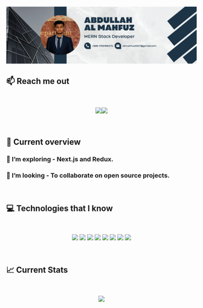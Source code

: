 ![I am a Junior MERN Stack developer. ](https://github.com/almahfuz97/almahfuz97/blob/main/images/githubcover.png)

## :mailbox: Reach me out

<br />

[<p align="center"><img height="75" src="https://github.com/almahfuz97/almahfuz97/blob/main/images/icons/Linkedin.png">](https://www.linkedin.com/in/almahfuz/)[<img height="75" src="https://github.com/almahfuz97/almahfuz97/blob/main/images/icons/Facebook.png">](https://www.facebook.com/almahfuz97)

<br />

## :eyes: Current overview

### 🌱 I’m exploring - Next.js and Redux. 
### 👯 I’m looking - To collaborate on open source projects.  



<br />

## :computer: Technologies that I know
<br>
<p align="center">
<img src="https://github.com/almahfuz97/almahfuz97/blob/main/images/icons/HTML.png"/>
<img src="https://github.com/almahfuz97/almahfuz97/blob/main/images/icons/css.png"/>
<img src="https://github.com/almahfuz97/almahfuz97/blob/main/images/icons/JavaScript.png"/>
<img src="https://github.com/almahfuz97/almahfuz97/blob/main/images/icons/react.png"/>
<img src="https://github.com/almahfuz97/almahfuz97/blob/main/images/icons/tailwind.png"/>
<img src="https://github.com/almahfuz97/almahfuz97/blob/main/images/icons/Bootsrap.png"/>
<img src="https://github.com/almahfuz97/almahfuz97/blob/main/images/icons/node.png"/>
<img src="https://github.com/almahfuz97/almahfuz97/blob/main/images/icons/express.png"/>
</p><br/>

## :chart_with_upwards_trend: Current Stats

<br />
<p align="center">
  <img width="60%" src="https://github-readme-streak-stats.herokuapp.com/?user=almahfuz97&background=0D1117&sideNums=FFFFFF&sideLabels=9A9A9A&currStreakNum=FB8C00&dates=6E6E6E" />
</p>

